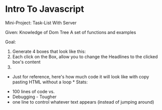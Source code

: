 Intro To Javascript
================================

Mini-Project: Task-List With Server

Given:
Knowledge of Dom Tree
A set of functions and examples

Goal:
1. Generate 4 boxes that look like this:
2. Each click on the Box, allow you to change the Headlines to the clicked box's content
3.

* Just for reference, here's how much code it will
look like with copy pasting HTML without a loop *
Stats:
- 100 lines of code vs.
- Debugging - Tougher
- one line to control whatever text appears (instead of jumping around)
